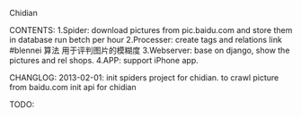 Chidian

CONTENTS:
1.Spider:
    download pictures from pic.baidu.com and store them in database 
    run betch per hour
2.Processer:
    create tags and relations link
    #blennei 算法 用于评判图片的模糊度
3.Webserver:
    base on django, show the pictures and rel shops.
4.APP:
    support iPhone app.

CHANGLOG:
2013-02-01:
    init spiders project for chidian. to crawl picture from baidu.com
    init api for chidian 

TODO:





